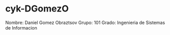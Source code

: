 # cyk-DGomezO
Nombre: Daniel Gomez Obraztsov
Grupo: 101
Grado: Ingenieria de Sistemas de Informacion
